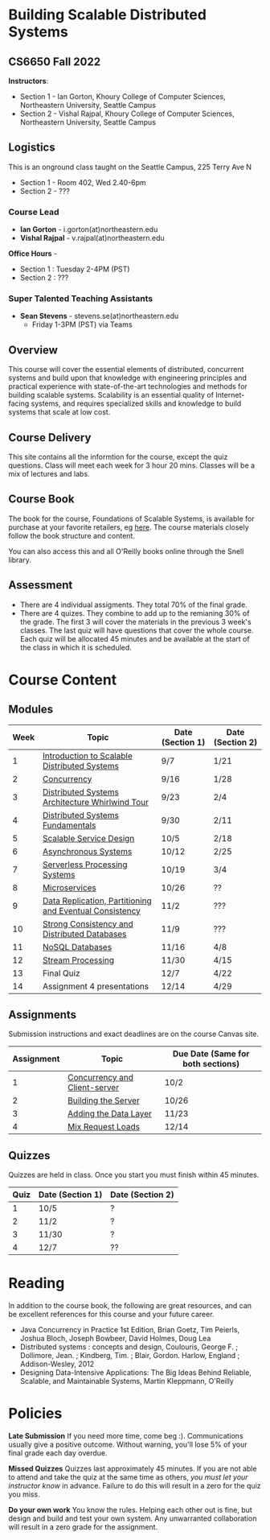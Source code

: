 # Building Scalable Distributed Systems

## CS6650 Fall 2022
**Instructors**: 
* Section 1 - Ian Gorton, Khoury College of Computer Sciences, Northeastern University, Seattle Campus
* Section 2 - Vishal Rajpal, Khoury College of Computer Sciences, Northeastern University, Seattle Campus

## Logistics
This is an onground class taught on the Seattle Campus, 225 Terry Ave N
* Section 1 - Room 402, Wed 2.40-6pm
* Section 2 - ???

### Course Lead
* **Ian Gorton** - i.gorton(at)northeastern.edu
* **Vishal Rajpal** - v.rajpal(at)northeastern.edu

**Office Hours** - 
* Section 1 : Tuesday 2-4PM (PST)
* Section 2 : ???

### Super Talented Teaching Assistants
* **Sean Stevens** - stevens.se(at)northeastern.edu
  * Friday 1-3PM (PST) via Teams

## Overview
This course will cover the essential elements of distributed, concurrent systems and build upon that knowledge with engineering principles and practical experience with state-of-the-art technologies and methods for building scalable systems. Scalability is an essential quality of Internet-facing systems, and requires specialized skills and knowledge to build systems that scale at low cost. 

## Course Delivery
This site contains all the informtion for the course, except the quiz questions.
Class will meet each week for 3 hour 20 mins. Classes will be a mix of lectures and labs.

## Course Book
The book for the course, Foundations of Scalable Systems, is available for purchase at your favorite retailers, eg [here](https://www.amazon.com/Foundations-Scalable-Systems-Distributed-Architectures/dp/1098106067/ref=asc_df_1098106067/?tag=hyprod-20&linkCode=df0&hvadid=564700895175&hvpos=&hvnetw=g&hvrand=11230893476443846738&hvpone=&hvptwo=&hvqmt=&hvdev=c&hvdvcmdl=&hvlocint=&hvlocphy=9033322&hvtargid=pla-1643586021023&psc=1). The course materials closely follow the book structure and content.

You can also access this and all O'Reilly books online through the Snell library. 

## Assessment
* There are 4 individual assigments. They total 70% of the final grade.
* There are 4 quizes.  They combine to add up to the remianing 30% of the grade. The first 3 will cover the materials in the previous 3 week's classes. The last quiz will have questions that cover the whole course. Each quiz will be allocated 45 minutes and be available at the start of the class in which it is scheduled.

# Course Content

## Modules

Week | Topic | Date (Section 1) | Date (Section 2)
---- | ----- | ---- | ----
1  | [Introduction to Scalable Distributed Systems](https://gortonator.github.io/bsds-6650/Week-1) | 9/7 | 1/21
2  | [Concurrency](http://gortonator.github.io/bsds-6650/Week-2) | 9/16 | 1/28
3  | [Distributed Systems Architecture Whirlwind Tour](http://gortonator.github.io/bsds-6650/Week-3) | 9/23 | 2/4
4  | [Distributed Systems Fundamentals](http://gortonator.github.io/bsds-6650/Week-4) | 9/30 | 2/11
5  | [Scalable Service Design](http://gortonator.github.io/bsds-6650/Week-5) | 10/5 | 2/18
6  | [Asynchronous Systems](http://gortonator.github.io/bsds-6650/Week-6) | 10/12 | 2/25
7  | [Serverless Processing Systems](http://gortonator.github.io/bsds-6650/Week-7) | 10/19 | 3/4
8  | [Microservices](http://gortonator.github.io/bsds-6650/Week-8) | 10/26 | ?? 
9  | [Data Replication, Partitioning and Eventual Consistency](http://gortonator.github.io/bsds-6650/Week-9) | 11/2 | ??? 
10 | [Strong Consistency and Distributed Databases](http://gortonator.github.io/bsds-6650/Week-10) | 11/9 | ??? 
11 | [NoSQL Databases](http://gortonator.github.io/bsds-6650/Week-11) | 11/16 | 4/8
12 | [Stream Processing](http://gortonator.github.io/bsds-6650/Week-12) | 11/30 | 4/15
13 | Final Quiz  | 12/7 | 4/22
14 | Assignment 4 presentations | 12/14 | 4/29

## Assignments
Submission instructions and exact deadlines are on the course Canvas site. 

Assignment | Topic | Due Date (Same for both sections)
---------- | ----- | --------
1 | [Concurrency and Client-server](https://gortonator.github.io/bsds-6650/assignments-2022/Assignment-1) | 10/2 
2 | [Building the Server](https://gortonator.github.io/bsds-6650/assignments-2022/Assignment-2) | 10/26 
3 | [Adding the Data Layer](https://gortonator.github.io/bsds-6650/assignments-2022/Assignment-3) | 11/23 
4 | [Mix Request Loads](https://gortonator.github.io/bsds-6650/assignments-2022/Assignment-4) | 12/14 

## Quizzes
Quizzes are held in class. Once you start you must finish within 45 minutes. 

Quiz | Date (Section 1) | Date (Section 2)
---- | ---- | ----
1 | 10/5 | ? 
2 | 11/2 | ? 
3 | 11/30 | ? 
4 | 12/7 | ?? 

# Reading
In addition to the course book,  the following are great resources, and can be excellent references for this course and your future career.

* Java Concurrency in Practice 1st Edition, Brian Goetz, Tim Peierls, Joshua Bloch, Joseph Bowbeer, David Holmes, Doug Lea
* Distributed systems : concepts and design, Coulouris, George F. ; Dollimore, Jean. ; Kindberg, Tim. ; Blair, Gordon. Harlow, England ; Addison-Wesley, 2012
* Designing Data-Intensive Applications: The Big Ideas Behind Reliable, Scalable, and Maintainable Systems, Martin Kleppmann, O'Reilly

# Policies

**Late Submission**
If you need more time, come beg :). Communications usually give a positive outcome.
Without warning, you'll lose 5% of your final grade each day overdue. 

**Missed Quizzes**
Quizzes last approximately 45 minutes. If you are not able to attend and take the quiz at the same time as others, _you must let your instructor know_ in advance. Failure to do this will result in a zero for the quiz you miss. 

**Do your own work**
You know the rules. Helping each other out is fine, but design and build and test your own system. Any unwarranted collaboration will result in a zero grade for the assignment. 

